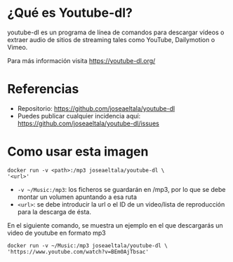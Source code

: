 # ¿Qué es Youtube-dl?
youtube-dl es un programa de línea de comandos para descargar vídeos o extraer audio de sitios de streaming tales como YouTube, Dailymotion o Vimeo.

Para más información visita https://youtube-dl.org/

# Referencias

 - Repositorio: https://github.com/joseaeltala/youtube-dl
 - Puedes publicar cualquier incidencia aquí: https://github.com/joseaeltala/youtube-dl/issues



# Como usar esta imagen

    docker run -v <path>:/mp3 joseaeltala/youtube-dl \
    '<url>'
 - `-v ~/Music:/mp3`: los ficheros se guardarán en /mp3, por lo que se debe montar un volumen apuntando a esa ruta
 - `<url>`: se debe introducir la url o el ID de un video/lista de reproducción para la descarga de ésta.

En el siguiente comando, se muestra un ejemplo en el que descargarás un video de youtube en formato mp3

    docker run -v ~/Music:/mp3 joseaeltala/youtube-dl \
    'https://www.youtube.com/watch?v=BEm0AjTbsac'


 